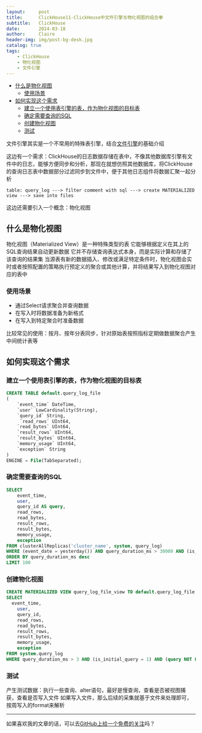 ```yaml
---
layout:     post
title:      ClickHouse11-ClickHouse中文件引擎与物化视图的组合拳
subtitle:   ClickHouse
date:       2024-03-18
author:     Claire
header-img: img/post-bg-desk.jpg
catalog: true
tags:
    - ClickHouse
    - 物化视图
    - 文件引擎
---
```


- [什么是物化视图](#什么是物化视图)
  - [使用场景](#使用场景)
- [如何实现这个需求](#如何实现这个需求)
  - [建立一个使用表引擎的表，作为物化视图的目标表](#建立一个使用表引擎的表作为物化视图的目标表)
  - [确定需要查询的SQL](#确定需要查询的sql)
  - [创建物化视图](#创建物化视图)
  - [测试](#测试)

文件引擎其实是一个不常用的特殊表引擎，结合[文件引擎](./2024-02-29-ClickHouse09-表引擎之文件引擎.md)的基础介绍

这边有一个需求：ClickHouse的日志数据存储在表中，不像其他数据库引擎有文件中的日志，能够方便同步和分析，那现在就想仿照其他数据库，将ClickHouse的查询日志表中数据部分过滤同步到文件中，便于其他日志组件将数据汇聚一起分析

```text
table: query_log ---> filter comment with sql ---> create MATERIALIZED view ---> save into files
```

这边还需要引入一个概念：物化视图

## 什么是物化视图

物化视图（Materialized View）是一种特殊类型的表
它能够根据定义在其上的SQL查询结果自动更新数据
它并不存储查询表达式本身，而是实际计算和存储了该查询的结果集
当源表有新的数据插入、修改或满足特定条件时，物化视图会实时或者按照配置的策略执行预定义的聚合或其他计算，并将结果写入到物化视图对应的表中

### 使用场景

- 通过Select请求聚合并查询数据
- 在写入时将数据准备为新格式
- 在写入到特定聚合时准备数据

比较常见的使用：按月、按年分表同步，针对原始表按照指标定期做数据聚合产生中间统计表等

## 如何实现这个需求

### 建立一个使用表引擎的表，作为物化视图的目标表

```sql
CREATE TABLE default.query_log_file
(
    `event_time` DateTime,
    `user` LowCardinality(String),
    `query_id` String,
     `read_rows` UInt64,
    `read_bytes` UInt64,
    `result_rows` UInt64,
    `result_bytes` UInt64,
    `memory_usage` UInt64,
    `exception` String
)
ENGINE = File(TabSeparated);
```

### 确定需要查询的SQL

```sql
SELECT   
    event_time,   
    user,   
    query_id AS query,   
    read_rows,   
    read_bytes,   
    result_rows,   
    result_bytes,   
    memory_usage,   
    exception  
FROM clusterAllReplicas('cluster_name', system, query_log)  
WHERE (event_date = yesterday()) AND query_duration_ms > 30000 AND (is_initial_query = 1) AND (query NOT LIKE 'INSERT INTO%')  
ORDER BY query_duration_ms desc  
LIMIT 100
```

### 创建物化视图

```sql
CREATE MATERIALIZED VIEW query_log_file_view TO default.query_log_file AS 
SELECT 
  event_time,   
    user,   
    query_id,   
    read_rows,   
    read_bytes,   
    result_rows,   
    result_bytes,   
    memory_usage,   
    exception  
FROM system.query_log
WHERE query_duration_ms > 3 AND (is_initial_query = 1) AND (query NOT LIKE 'INSERT INTO%') 
```

### 测试

产生测试数据：执行一些查询、alter语句，最好是慢查询，查看是否被视图捕获，查看是否写入文件
如果写入文件，那么后续的采集就基于文件来处理即可，按周写入的format来解析

----
如果喜欢我的文章的话，可以去[GitHub上给一个免费的关注](https://github.com/CzyerChen/)吗？
